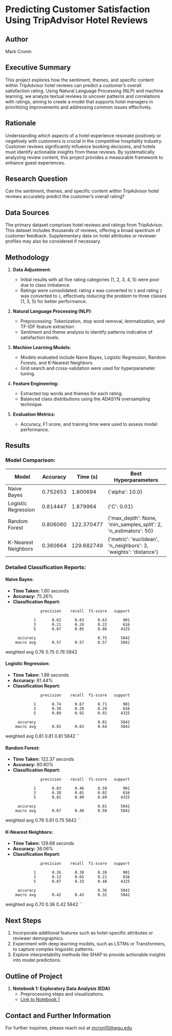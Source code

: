 
# Predicting Customer Satisfaction Using TripAdvisor Hotel Reviews

## Author
Mark Cronin

## Executive Summary
This project explores how the sentiment, themes, and specific content within TripAdvisor hotel reviews can predict a customer’s overall satisfaction rating. Using Natural Language Processing (NLP) and machine learning, we analyze textual reviews to uncover patterns and correlations with ratings, aiming to create a model that supports hotel managers in prioritizing improvements and addressing common issues effectively.

## Rationale
Understanding which aspects of a hotel experience resonate positively or negatively with customers is crucial in the competitive hospitality industry. Customer reviews significantly influence booking decisions, and hotels must identify actionable insights from these reviews. By systematically analyzing review content, this project provides a measurable framework to enhance guest experiences.

## Research Question
Can the sentiment, themes, and specific content within TripAdvisor hotel reviews accurately predict the customer’s overall rating?

## Data Sources
The primary dataset comprises hotel reviews and ratings from TripAdvisor. This dataset includes thousands of reviews, offering a broad spectrum of customer feedback. Supplementary data on hotel attributes or reviewer profiles may also be considered if necessary.

## Methodology
1. **Data Adjustment:**
   - Initial results with all five rating categories (1, 2, 3, 4, 5) were poor due to class imbalance.
   - Ratings were consolidated: rating `4` was converted to `5` and rating `2` was converted to `1`, effectively reducing the problem to three classes (1, 3, 5) for better performance.

2. **Natural Language Processing (NLP):**
   - Preprocessing: Tokenization, stop word removal, lemmatization, and TF-IDF feature extraction.
   - Sentiment and theme analysis to identify patterns indicative of satisfaction levels.

3. **Machine Learning Models:**
   - Models evaluated include Naive Bayes, Logistic Regression, Random Forests, and K-Nearest Neighbors.
   - Grid search and cross-validation were used for hyperparameter tuning.

4. **Feature Engineering:**
   - Extracted top words and themes for each rating.
   - Balanced class distributions using the ADASYN oversampling technique.

5. **Evaluation Metrics:**
   - Accuracy, F1 score, and training time were used to assess model performance.

## Results

### Model Comparison:
| Model                 | Accuracy | Time (s)   | Best Hyperparameters                                   |
|-----------------------|----------|------------|-------------------------------------------------------|
| Naive Bayes           | 0.752653 | 1.800694   | {'alpha': 10.0}                                      |
| Logistic Regression   | 0.814447 | 1.879964   | {'C': 0.01}                                          |
| Random Forest         | 0.806060 | 122.370477 | {'max_depth': None, 'min_samples_split': 2, 'n_estimators': 50} |
| K-Nearest Neighbors   | 0.360664 | 129.682749 | {'metric': 'euclidean', 'n_neighbors': 3, 'weights': 'distance'} |

### Detailed Classification Reports:

#### Naive Bayes:
- **Time Taken:** 1.80 seconds
- **Accuracy:** 75.26%
- **Classification Report:**
  ```
              precision    recall  f1-score   support

           1       0.62      0.63      0.63       901
           3       0.21      0.24      0.22       616
           5       0.87      0.85      0.86      4325

    accuracy                           0.75      5842
   macro avg       0.57      0.57      0.57      5842
weighted avg       0.76      0.75      0.76      5842

#### Logistic Regression:
- **Time Taken:** 1.88 seconds
- **Accuracy:** 81.44%
- **Classification Report:**
  ```
              precision    recall  f1-score   support

           1       0.74      0.67      0.71       901
           3       0.30      0.29      0.29       616
           5       0.89      0.92      0.91      4325

    accuracy                           0.81      5842
   macro avg       0.65      0.63      0.64      5842
weighted avg       0.81      0.81      0.81      5842
  ``
#### Random Forest:
- **Time Taken:** 122.37 seconds
- **Accuracy:** 80.60%
- **Classification Report:**
  ```
              precision    recall  f1-score   support

           1       0.83      0.46      0.59       901
           3       0.38      0.01      0.02       616
           5       0.81      0.99      0.89      4325

    accuracy                           0.81      5842
   macro avg       0.67      0.49      0.50      5842
weighted avg       0.76      0.81      0.75      5842
  ``
#### K-Nearest Neighbors:
- **Time Taken:** 129.68 seconds
- **Accuracy:** 36.06%
- **Classification Report:**
  ```
              precision    recall  f1-score   support

           1       0.26      0.30      0.28       901
           3       0.13      0.65      0.21       616
           5       0.87      0.33      0.48      4325

    accuracy                           0.36      5842
   macro avg       0.42      0.43      0.32      5842
weighted avg       0.70      0.36      0.42      5842
  ``
## Next Steps
1. Incorporate additional features such as hotel-specific attributes or reviewer demographics.
2. Experiment with deep learning models, such as LSTMs or Transformers, to capture complex linguistic patterns.
3. Explore interpretability methods like SHAP to provide actionable insights into model predictions.

## Outline of Project
1. **Notebook 1: Exploratory Data Analysis (EDA)**
   - Preprocessing steps and visualizations.
   - [Link to Notebook 1](#)


## Contact and Further Information
For further inquiries, please reach out at mcron10@wgu.edu
